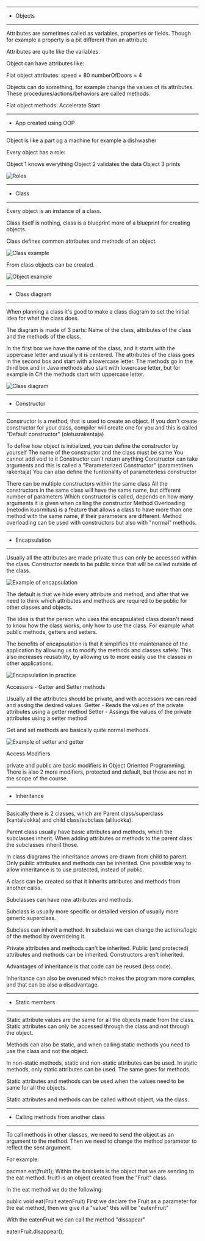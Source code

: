 ************
* Objects  
************

Attributes are sometimes called as variables, properties or fields.
Though for example a property is a bit different than an attribute

Attributes are quite like the variables.

Object can have attributes like:

Fiat object attributes:
speed = 80
numberOfDoors = 4

Objects can do something, for example change the values of its attributes. These procedures/actions/behaviors are called methods.

Fiat object methods:
Accelerate
Start

**************************
* App created using OOP  
**************************

Object is like a part og a machine for example a dishwasher

Every object has a role:

Object 1 knows everything
Object 2 validates the data
Object 3 prints

![Roles](<Images/Flow of roles.png>)

************
*   Class  
************

Every object is an instance of a class.

Class itself is nothing, class is a blueprint more of a blueprint for creating objects.

Class defines common attributes and methods of an object.

![Class example](<Images/Class example.png>)

From class objects can be created.

![Object example](<Images/Object example.png>)

********************
*   Class diagram  
********************

When planning a class it's good to make a class diagram to set the initial idea for what the class does.

The diagram is made of 3 parts: Name of the class, attributes of the class and the methods of the class.

In the first box we have the name of the class, and it starts with the uppercase letter and usually it is centered.
The attributes of the class goes in the second box and start with a lowercase letter.
The methods go in the third box and in Java methods also start with lowercase letter, but for example in C# the methods start with uppercase letter.

![Class diagram](<Images/Class diagram.png>)


********************
*   Constructor  
********************

Constructor is a method, that is used to create an object.
If you don't create constructor for your class, compiler will create one for you and this is called "Default constructor" (oletusrakentaja)

To define how object is initialized, you can define the constructor by yourself
    The name of the constructor and the class must be same
    You cannot add void to it
    Constructor can't return anything
    Constructor can take arguments and this is called a "Parameterized Constructor" (parametrinen rakentaja)
    You can also define the funtionality of parameterless constructor

There can be multiple constructors within the same class
    All the constructors in the same class will have the same name, but different number of parameters
    Which constructor is called, depends on how many arguments it is given when calling the constructor
    Method Overloading (metodin kuormitus) is a feature that allows a class to have more than one method with the same name, if their parameters are different. Method overloading can be used with constructors but also with "normal" methods.

********************
*   Encapsulation  
********************

Usually all the attributes are made private thus can only be accessed within the class. Constructor needs to be public since that will be called outside of the class.

![Example of encapsulation](<Images/Visual for encapsulation.png>)

The default is that we hide every attribute and method, and after that we need to think which attributes and methods are required to be public for other classes and objects.

The idea is that the person who uses the encapsulated class doesn't need to know how the class works, only how to use the class. For example what public methods, getters and setters.

The benefits of encapsulation is that it simplifies the maintenance of the application by allowing us to modify the methods and classes safely. This also increases reusability, by allowing us to more easily use the classes in other applications.

![Encapsulation in practice](<Images/Encapsulation in practice.png>)


Accessors - Getter and Setter methods

Usually all the attributes should be private, and with accessors we can read and assing the desired values.
    Getter - Reads the values of the private attributes using a getter method
    Setter - Assings the values of the private attributes using a setter method

Get and set methods are basically quite normal methods.

![Example of setter and getter](<Images/Getter and Setter example.png>)


Access Modifiers

private and public are basic modifiers in Object Oriented Programming. There is also 2 more modifiers, protected and default, but those are not in the scope of the course.



********************
*   Inheritance  
********************

Basically there is 2 classes, which are Parent class/superclass (kantaluokka) and child class/subclass (aliluokka).

Parent class usually have basic attributes and methods, which the subclasses inherit. When adding attributes or methods to the parent class the subclasses inherit those.

In class diagrams the inheritance arrows are drawn from child to parent. Only public attributes and methods can be inherited. One possible way to allow inheritance is to use protected, instead of public.

A class can be created so that it inherits attributes and methods from another calss.

Subclasses can have new attributes and methods.

Subclass is usually more specific or detailed version of usually more generic superclass.

Subclass can inherit a method. In subclass we can change the actions/logic of the method by overrideing it.

Private attributes and methods can't be inherited.
Public (and protected) attributes and methods can be inherited.
Constructors aren't inherited.

Advantages of inheritance is that code can be reused (less code).

Inheritance can also be overused which makes the program more complex, and that can be also a disadvantage.

********************
*   Static members
********************

Static attribute values are the same for all the objects made from the class. Static attributes can only be accessed through the class and not through the object.

Methods can also be static, and when calling static methods you need to use the class and not the object.

In non-static methods, static and non-static attributes can be used. In static methods, only static attributes can be used. The same goes for methods.

Static attributes and methods can be used when the values need to be same for all the objects.

Static attributes and methods can be called without object, via the class.


**************************************
*   Calling methods from another class
**************************************

To call methods in other classes, we need to send the object as an argument to the method. Then we need to change the method parameter to reflect the sent argument.

For example:

pacman.eat(fruit1); Within the brackets is the object that we are sending to the eat method. fruit1 is an object created from the "Fruit" class.

In the eat method we do the following:

public void eat(Fruit eatenFruit) First we declare the Fruit as a parameter for the eat method, then we give it a "value" this will be "eatenFruit"

With the eatenFruit we can call the method "dissapear"

eatenFruit.disappear();

